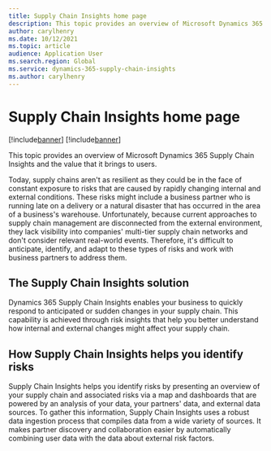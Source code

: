 ```yaml
---
title: Supply Chain Insights home page
description: This topic provides an overview of Microsoft Dynamics 365 Supply Chain Insights and the value that it brings to users.
author: carylhenry
ms.date: 10/12/2021
ms.topic: article
audience: Application User
ms.search.region: Global
ms.service: dynamics-365-supply-chain-insights
ms.author: carylhenry
---
```


# Supply Chain Insights home page

[!include[banner](includes/banner.md)]
[!include[banner](includes/preview-banner.md)]

This topic provides an overview of Microsoft Dynamics 365 Supply Chain Insights and the value that it brings to users.

Today, supply chains aren't as resilient as they could be in the face of constant exposure to risks that are caused by rapidly changing internal and external conditions. These risks might include a business partner who is running late on a delivery or a natural disaster that has occurred in the area of a business's warehouse. Unfortunately, because current approaches to supply chain management are disconnected from the external environment, they lack visibility into companies' multi-tier supply chain networks and don't consider relevant real-world events. Therefore, it's difficult to anticipate, identify, and adapt to these types of risks and work with business partners to address them.

## The Supply Chain Insights solution

Dynamics 365 Supply Chain Insights enables your business to quickly respond to anticipated or sudden changes in your supply chain. This capability is achieved through risk insights that help you better understand how internal and external changes might affect your supply chain.

## How Supply Chain Insights helps you identify risks

Supply Chain Insights helps you identify risks by presenting an overview of your supply chain and associated risks via a map and dashboards that are powered by an analysis of your data, your partners' data, and external data sources. To gather this information, Supply Chain Insights uses a robust data ingestion process that compiles data from a wide variety of sources. It makes partner discovery and collaboration easier by automatically combining user data with the data about external risk factors.
